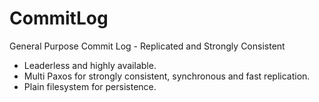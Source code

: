 # CommitLog
General Purpose Commit Log - Replicated and Strongly Consistent

- Leaderless and highly available.
- Multi Paxos for strongly consistent, synchronous and fast replication.
- Plain filesystem for persistence.
